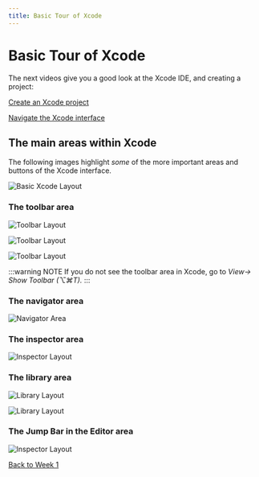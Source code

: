```yaml
---
title: Basic Tour of Xcode
---
```


# Basic Tour of Xcode

The next videos give you a good look at the Xcode IDE, and creating a project:

[Create an Xcode project <Badge text='Linkedin Learning'/>](https://www.linkedin.com/learning/ios-13-development-essential-training-1-fundamentals-ui-and-architecture/create-an-xcode-project?u=2199673)

[Navigate the Xcode interface <Badge text='Linkedin Learning'/>](https://www.linkedin.com/learning/ios-13-development-essential-training-1-fundamentals-ui-and-architecture/navigate-the-xcode-interface?u=2199673)

## The main areas within Xcode

The following images highlight *some* of the more important areas and buttons of the Xcode interface.

![Basic Xcode Layout](/F2020/assets/img/XcodeBasicLayout.png)

### The toolbar area

![Toolbar Layout](/F2020/assets/img/XcodeToolbarLeftDetails.png)

![Toolbar Layout](/F2020/assets/img/XcodeToolbarMiddleDetails.png)

![Toolbar Layout](/F2020/assets/img/XcodeToolbarRightDetails.png)

:::warning NOTE
If you do not see the toolbar area in Xcode, go to *View-> Show Toolbar (⌥⌘T).*
:::

### The navigator area

![Navigator Area](/F2020/assets/img/XcodeNavigatorDetails.png)

### The inspector area

![Inspector Layout](/F2020/assets/img/XcodeInspectorDetails.png)

### The library area

![Library Layout](/F2020/assets/img/XcodeLibraryCodeDetails.png)

![Library Layout](/F2020/assets/img/XcodeLibraryStoryboardDetails.png)

### The Jump Bar in the Editor area

![Inspector Layout](/F2020/assets/img/XcodeJumpBarDetails.png)

[Back to Week 1](./index.md#during-class)
